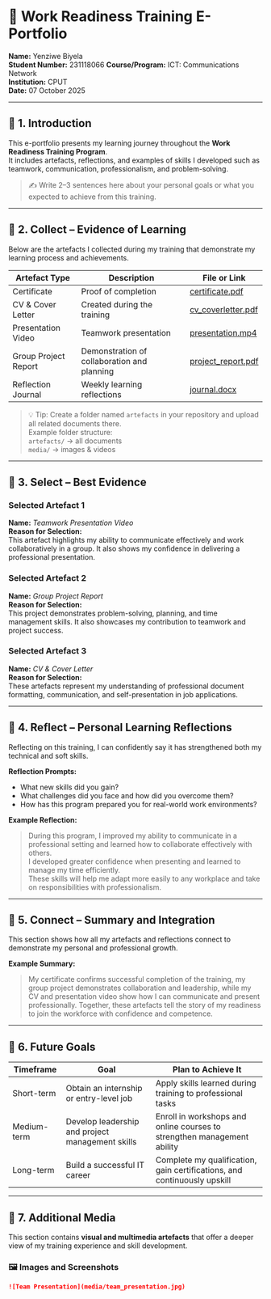 # 🌟 Work Readiness Training E-Portfolio  

**Name:** Yenziwe Biyela  
**Student Number:** 231118066
**Course/Program:** ICT: Communications Network  
**Institution:** CPUT  
**Date:** 07 October 2025  

---

## 🧩 1. Introduction  

This e-portfolio presents my learning journey throughout the **Work Readiness Training Program**.  
It includes artefacts, reflections, and examples of skills I developed such as teamwork, communication, professionalism, and problem-solving.  

> ✍️ Write 2–3 sentences here about your personal goals or what you expected to achieve from this training.

---

## 📂 2. Collect – Evidence of Learning  

Below are the artefacts I collected during my training that demonstrate my learning process and achievements.

| **Artefact Type** | **Description** | **File or Link** |
|--------------------|-----------------|------------------|
| Certificate | Proof of completion | [certificate.pdf](artefacts/certificate.pdf) |
| CV & Cover Letter | Created during the training | [cv_coverletter.pdf](artefacts/cv_coverletter.pdf) |
| Presentation Video | Teamwork presentation | [presentation.mp4](artefacts/presentation.mp4) |
| Group Project Report | Demonstration of collaboration and planning | [project_report.pdf](artefacts/project_report.pdf) |
| Reflection Journal | Weekly learning reflections | [journal.docx](artefacts/journal.docx) |

> 💡 Tip: Create a folder named `artefacts` in your repository and upload all related documents there.  
> Example folder structure:  
> `artefacts/` → all documents  
> `media/` → images & videos  

---

## 🎯 3. Select – Best Evidence  

### Selected Artefact 1  
**Name:** *Teamwork Presentation Video*  
**Reason for Selection:**  
This artefact highlights my ability to communicate effectively and work collaboratively in a group. It also shows my confidence in delivering a professional presentation.

### Selected Artefact 2  
**Name:** *Group Project Report*  
**Reason for Selection:**  
This project demonstrates problem-solving, planning, and time management skills. It also showcases my contribution to teamwork and project success.

### Selected Artefact 3  
**Name:** *CV & Cover Letter*  
**Reason for Selection:**  
These artefacts represent my understanding of professional document formatting, communication, and self-presentation in job applications.

---

## 💭 4. Reflect – Personal Learning Reflections  

Reflecting on this training, I can confidently say it has strengthened both my technical and soft skills.  

**Reflection Prompts:**  
- What new skills did you gain?  
- What challenges did you face and how did you overcome them?  
- How has this program prepared you for real-world work environments?  

**Example Reflection:**  
> During this program, I improved my ability to communicate in a professional setting and learned how to collaborate effectively with others.  
> I developed greater confidence when presenting and learned to manage my time efficiently.  
> These skills will help me adapt more easily to any workplace and take on responsibilities with professionalism.

---

## 🔗 5. Connect – Summary and Integration  

This section shows how all my artefacts and reflections connect to demonstrate my personal and professional growth.  

**Example Summary:**  
> My certificate confirms successful completion of the training, my group project demonstrates collaboration and leadership, while my CV and presentation video show how I can communicate and present professionally. Together, these artefacts tell the story of my readiness to join the workforce with confidence and competence.

---

## 🧠 6. Future Goals  

| **Timeframe** | **Goal** | **Plan to Achieve It** |
|----------------|----------|------------------------|
| Short-term | Obtain an internship or entry-level job | Apply skills learned during training to professional tasks |
| Medium-term | Develop leadership and project management skills | Enroll in workshops and online courses to strengthen management ability |
| Long-term | Build a successful IT career | Complete my qualification, gain certifications, and continuously upskill |

---

## 📸 7. Additional Media  

This section contains **visual and multimedia artefacts** that offer a deeper view of my training experience and skill development.

### 🖼️ Images and Screenshots  

```markdown
![Team Presentation](media/team_presentation.jpg)
